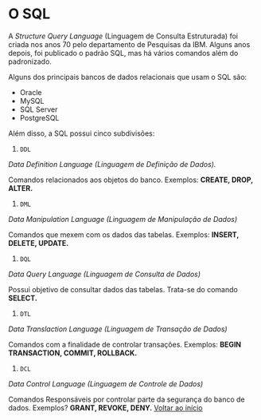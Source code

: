 # O SQL

A *Structure Query Language* (Linguagem de Consulta Estruturada) foi criada nos anos 70 pelo departamento de Pesquisas da IBM. Alguns anos depois, foi publicado o padrão SQL, mas há vários comandos além do padronizado.

Alguns dos principais bancos de dados relacionais que usam o SQL são:

- Oracle
- MySQL
- SQL Server
- PostgreSQL

Além disso, a SQL possui cinco subdivisões:

1. `DDL`

*Data Definition Language (Linguagem de Definição de Dados).*

Comandos relacionados aos objetos do banco. Exemplos: **CREATE, DROP, ALTER.**

1. `DML`

*Data Manipulation Language (Linguagem de Manipulação de Dados)*

Comandos que mexem com os dados das tabelas. Exemplos: **INSERT, DELETE, UPDATE.**

1. `DQL`

*Data Query Language (Linguagem de Consulta de Dados)*

Possui objetivo de consultar dados das tabelas. Trata-se do comando **SELECT.**

1. `DTL`

*Data Translaction Language (Linguagem de Transação de Dados)*

Comandos com a finalidade de controlar transações. Exemplos: **BEGIN TRANSACTION, COMMIT, ROLLBACK.**

1. `DCL`

*Data Control Language (Linguagem de Controle de Dados)*

Comandos Responsáveis por controlar parte da segurança do banco de dados. Exemplos? **GRANT, REVOKE, DENY.**
[Voltar ao início](../README.md)
